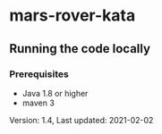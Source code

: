 # mars-rover-kata

## Running the code locally

### Prerequisites
* Java 1.8 or higher
* maven 3


Version: 1.4, Last updated: 2021-02-02
